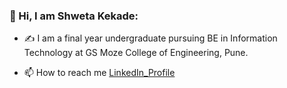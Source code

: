  **<h3>👋 Hi, I am Shweta Kekade:</h3>**
- ✍ I am a final year undergraduate pursuing BE in Information Technology at GS Moze College of Engineering, Pune.

- 📫 How to reach me [LinkedIn_Profile](https://www.linkedin.com/in/shweta-kekade-a5a01a205)

<!---
Shwet02/Shwet02 is a ✨ special ✨ repository because its `README.md` (this file) appears on your GitHub profile.
You can click the Preview link to take a look at your changes.
--->
